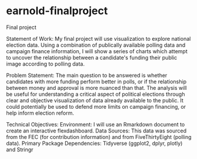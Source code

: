 # earnold-finalproject
Final project

Statement of Work: My final project will use visualization to explore national election data. Using a combination of publically available polling data and campaign finance information, I will show a series of charts which attempt to uncover the relationship between a candidate's funding their public image according to polling data. 

Problem Statement: The main question to be answered is whether candidates with more funding perform better in polls, or if the relationship between money and approval is more nuanced than that. The analysis will be useful for understanding a critical aspect of political elections through clear and objective visualization of data already available to the public. It could potentially be used to defend more limits on campaign financing, or help inform election reform.

Technical Objectives:
Environment: I will use an Rmarkdown document to create an interactive flexdashboard.
Data Sources: This data was sourced from the FEC (for contribution information) and from FiveThirtyEight (polling data).
Primary Package Dependencies: Tidyverse (ggplot2, dplyr, plotly) and Stringr
